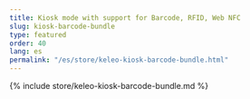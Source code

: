 ```yaml
---
title: Kiosk mode with support for Barcode, RFID, Web NFC
slug: kiosk-barcode-bundle
type: featured
order: 40
lang: es
permalink: "/es/store/keleo-kiosk-barcode-bundle.html"
---
```


{% include store/keleo-kiosk-barcode-bundle.md %}
